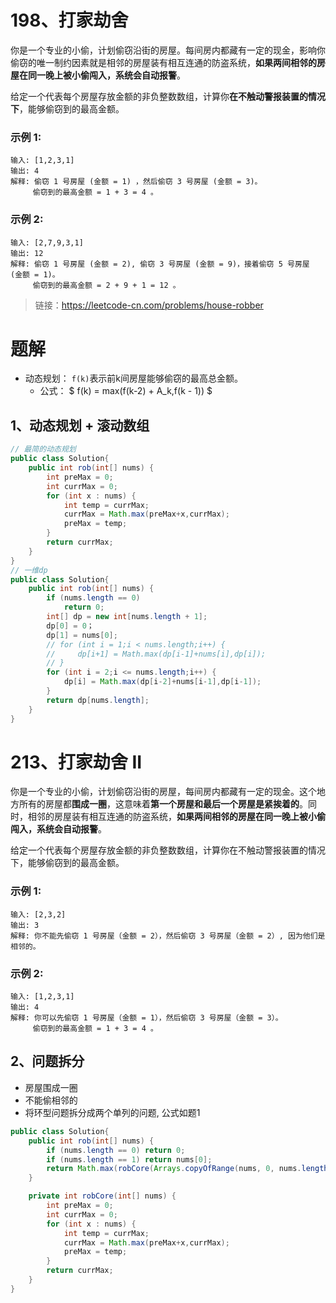 # 198、打家劫舍
你是一个专业的小偷，计划偷窃沿街的房屋。每间房内都藏有一定的现金，影响你偷窃的唯一制约因素就是相邻的房屋装有相互连通的防盗系统，**如果两间相邻的房屋在同一晚上被小偷闯入，系统会自动报警**。

给定一个代表每个房屋存放金额的非负整数数组，计算你**在不触动警报装置的情况下**，能够偷窃到的最高金额。

### 示例 1:
```
输入: [1,2,3,1]
输出: 4
解释: 偷窃 1 号房屋 (金额 = 1) ，然后偷窃 3 号房屋 (金额 = 3)。
     偷窃到的最高金额 = 1 + 3 = 4 。
```
### 示例 2:
```
输入: [2,7,9,3,1]
输出: 12
解释: 偷窃 1 号房屋 (金额 = 2), 偷窃 3 号房屋 (金额 = 9)，接着偷窃 5 号房屋 (金额 = 1)。
     偷窃到的最高金额 = 2 + 9 + 1 = 12 。
```

> 链接：https://leetcode-cn.com/problems/house-robber


# 题解
- 动态规划： `f(k)`表示前k间房屋能够偷窃的最高总金额。
  - 公式：
$
f(k) = max(f(k-2) + A_k,f(k - 1))
$
## 1、动态规划 + 滚动数组
```java
// 最简的动态规划
public class Solution{
    public int rob(int[] nums) {
        int preMax = 0;
        int currMax = 0;
        for (int x : nums) {
            int temp = currMax;
            currMax = Math.max(preMax+x,currMax);
            preMax = temp;
        }
        return currMax;
    }
}
// 一维dp
public class Solution{
    public int rob(int[] nums) {
        if (nums.length == 0)
            return 0;
        int[] dp = new int[nums.length + 1];
        dp[0] = 0；
        dp[1] = nums[0];
        // for (int i = 1;i < nums.length;i++) {
        //     dp[i+1] = Math.max(dp[i-1]+nums[i],dp[i]);
        // }
        for (int i = 2;i <= nums.length;i++) {
            dp[i] = Math.max(dp[i-2]+nums[i-1],dp[i-1]);
        }
        return dp[nums.length];
    }
}
```

# 213、打家劫舍 II
你是一个专业的小偷，计划偷窃沿街的房屋，每间房内都藏有一定的现金。这个地方所有的房屋都**围成一圈**，这意味着**第一个房屋和最后一个房屋是紧挨着的**。同时，相邻的房屋装有相互连通的防盗系统，**如果两间相邻的房屋在同一晚上被小偷闯入，系统会自动报警**。

给定一个代表每个房屋存放金额的非负整数数组，计算你在不触动警报装置的情况下，能够偷窃到的最高金额。

### 示例 1:
```
输入: [2,3,2]
输出: 3
解释: 你不能先偷窃 1 号房屋（金额 = 2），然后偷窃 3 号房屋（金额 = 2）, 因为他们是相邻的。
```
### 示例 2:
```
输入: [1,2,3,1]
输出: 4
解释: 你可以先偷窃 1 号房屋（金额 = 1），然后偷窃 3 号房屋（金额 = 3）。
     偷窃到的最高金额 = 1 + 3 = 4 。
```
<!-- 来源：力扣（LeetCode）
链接：https://leetcode-cn.com/problems/house-robber-ii
著作权归领扣网络所有。商业转载请联系官方授权，非商业转载请注明出处。 -->

## 2、问题拆分
- 房屋围成一圈
- 不能偷相邻的
- 将环型问题拆分成两个单列的问题, 公式如题1

```java
public class Solution{
    public int rob(int[] nums) {
        if (nums.length == 0) return 0;
        if (nums.length == 1) return nums[0];
        return Math.max(robCore(Arrays.copyOfRange(nums, 0, nums.length - 1)),robCore(Arrays.copyOfRange(nums, 1, nums.length)));
    }

    private int robCore(int[] nums) {
        int preMax = 0;
        int currMax = 0;
        for (int x : nums) {
            int temp = currMax;
            currMax = Math.max(preMax+x,currMax);
            preMax = temp;
        }
        return currMax;
    }
}
```